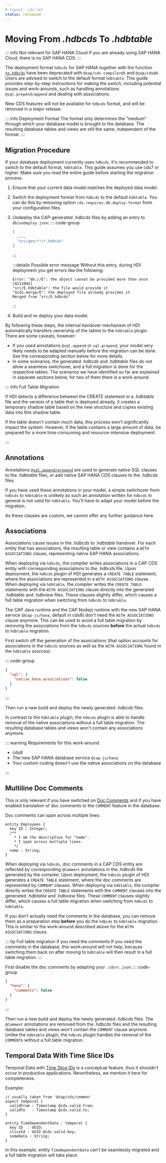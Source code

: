 ```yaml
---
# layout: cds-ref
status: released
---
```


# Moving From _.hdbcds_ To _.hdbtable_

::: info Not relevant for SAP HANA Cloud
If you are already using SAP HANA Cloud, there is no SAP HANA CDS.
:::

The deployment format `hdbcds` for SAP HANA together with the function [`to.hdbcds`](../node.js/cds-compile#hdbcds) have been deprecated with `@sap/cds-compiler@5` and `@sap/cds@8`. Users are advised to switch to the default format `hdbtable`. This guide provides step-by-step instructions for making the switch, including potential issues and work-arounds, such as handling annotations `@sql.prepend/append` and dealing with associations.

New CDS features will not be available for `hdbcds` format, and will be removed in a major release.

::: info Deployment Format
The format only determines the "medium" through which your database model is brought to the database. The resulting database tables and views are still the same, independent of the format.
:::

## Migration Procedure

If your database deployment currently uses `hdbcds`, it's recommended to switch to the default format, `hdbtable`. This guide assumes you use cds7 or higher. Make sure you read the entire guide before starting the migration process.

1. Ensure that your current data model matches the deployed data model.

2. Switch the deployment format from `hdbcds` to the default `hdbtable`. You can do this by removing option `cds.requires.db.deploy-format` from your configuration files.
   <!-- requires @sap/cds v7 -->
   <!-- this option is not documented, but mentioned in release notes and the changelog -->

3. Undeploy the CAP-generated _.hdbcds_ files by adding an entry to `db/undeploy.json`:
    ::: code-group
    ```json [db/undeploy.json]
    [
      ...,
      "src/gen/**/*.hdbcds"
    ]
    ```
    :::
    
    :::details Possible error message
    Without this entry, during HDI deployment you get errors like the following:
    ```log
    Error: "db://E": the object cannot be provided more than once [8212002]
    "src/E.hdbtable": the file would provide it
    "$cds.merge/E": the deployed file already provides it
    Merged from "src/E.hdbcds"
    ```
    :::

4. Build and re-deploy your data model.


By following these steps, the internal handover mechanism of HDI automatically transfers ownership of the tables to the `hdbtable` plugin. There are some caveats, however:

* If you used annotations `@sql.append` or `sql.prepend`, your model very likely needs to be adapted manually
  before the migration can be done. See the corresponding section below for more details.
* In some scenarios, the generated _.hdbcds_ and _.hdbtable_ files do not allow a seamless switchover,
  and a full migration is done for the respective tables.
  The scenarios we have identified so far are explained in separate sections below, for two of them there is a work-around.

::: info Full Table Migration

If HDI detects a difference between the CREATE statement in a _.hdbtable_ file and the version of a table that is deployed already, it creates a temporary shadow table based on the new structure and copies existing data into this shadow table.

If the table doesn't contain much data, this process won't significantly impact the system. However, if the table contains a large amount of data, be prepared for a more time-consuming and resource-intensive deployment.

:::


## Annotations

Annotations [`@sql.append/prepend`](../guides/databases#sql-prepend-append) are used to generate native SQL clauses to the _.hdbtable_ files, or add native SAP HANA CDS clauses to the _.hdbcds_ files.

If you have used these annotations in your model, a simple switchover from `hdbcds` to `hdbtable` is unlikely as such an annotation written for `hdbcds` in general is not valid for `hdbtable`. You'll have to adapt your model before the migration.

As these clauses are custom, we cannot offer any further guidance here.


## Associations

Associations cause issues in the _.hdbcds_ to _.hdbtable_ handover. For each entity that has associations, the resulting table or view contains a `WITH ASSOCIATIONS` clause, representing native SAP HANA associations.

When deploying via `hdbcds`, the compiler writes associations in a CAP CDS entity with corresponding associations to the _.hdbcds_ file. Upon deployment, the `hdbcds` plugin of HDI generates a `CREATE TABLE` statement, where the associations are represented in a `WITH ASSOCIATIONS` clause.
When deploying via `hdbtable`, the compiler writes the `CREATE TABLE` statements with the `WITH ASSOCIATIONS` clause directly into the generated _.hdbtable_ and _.hdbview_ files. These clauses slightly differ, which causes a full table migration when switching from `hdbcds` to `hdbtable`.

The CAP Java runtime and the CAP Nodejs runtime with the new SAP HANA service (`@cap-js/hana`, default in cds8)
don't need the `WITH ASSOCIATIONS` clause anymore. This can be used to avoid a full table migration by removing the associations from the `hdbcds` sources __before__ the actual `hdbcds` to `hdbtable` migration.

First switch off the generation of the associations (that option accounts for associations in the `hdbcds` sources as well as the `WITH ASSOCIATIONS` found in the `hdbtable` sources):

::: code-group

```json [.cdsrc.json]
{
  "sql": {
    "native_hana_associations": false
  }
}
```
:::
<!-- this option is available only with CDS 8 -->

Then run a new build and deploy the newly generated _.hdbcds_ files.

In contrast to the `hdbtable` plugin, the `hdbcds` plugin is able to handle removal of the native associations without a full table migration. The resulting database tables and views won't contain any associations anymore.

::: warning Requirements for this work-around
* cds8
* The new SAP HANA database service `@cap-js/hana`
* Your custom coding doesn't use the native associations on the database

:::


<!--
  full syntax in mta for try_fast is:
  com.sap.hana.di.table/try_fast_table_migration: "true"
-->


## Multiline Doc Comments

This is only relevant if you have switched on [Doc Comments](../cds/cdl#doc-comments-%E2%80%94)
and if you have enabled translation of doc comments to the `COMMENT` feature in the database.

Doc comments can span across multiple lines:

```cds
entity Employees {
  key ID : Integer;
  /**
    * I am the description for "name".
    * I span across multiple lines.
    */
  name : String;
}
```

When deploying via `hdbcds`, doc comments in a CAP CDS entity are reflected by corresponding `@Comment` annotations in the _.hdbcds_ file generated by the compiler. Upon deployment, the `hdbcds` plugin of HDI generates a `CREATE TABLE` statement, where the doc comments are represented by `COMMENT` clauses.
When deploying via `hdbtable`, the compiler directly writes the `CREATE TABLE` statements with the `COMMENT` clauses into the generated _.hdbtable_ and _.hdbview_ files. These `COMMENT` clauses slightly differ, which causes a full table migration when switching from `hdbcds` to `hdbtable`.

If you don't actually need the comments in the database, you can remove them as a preparation step __before__ you do the `hdbcds` to `hdbtable` migration. This is similar to the work-around described above for the `WITH ASSOCIATIONS` clause.

::: tip Full table migration if you need the comments
If you need the comments in the database, this work-around will not help, because switching them back on after moving to `hdbtable` will then result in a full table migration.
:::

First disable the doc comments by adapting your `.cdsrc.json`:
::: code-group
```json [cdsrc.json]
{
  "hana": {
    "comments": false
  }
}
```
:::

Then run a new build and deploy the newly generated _.hdbcds_ files. The `@Comment` annotations are removed from the _.hdbcds_ files and the resulting database tables and views won't contain the `COMMENT` clause anymore. Unlike the `hdbtable` plugin, the `hdbcds` plugin handles the removal of the `COMMENT`s without a full table migration.


## Temporal Data With Time Slice IDs

Temporal Data with [Time Slice IDs](../guides/temporal-data#adding-time-slice-ids) is a conceptual feature, thus it shouldn't occur in productive applications. Nevertheless, we mention it here for completeness.

Example:
```cds
// usually taken from '@sap/cds/common'
aspect temporal {
  validFrom : Timestamp @cds.valid.from;
  validTo   : Timestamp @cds.valid.to;
}

entity TimeDependentData : temporal {
  key ID  : UUID;
  sliceId : UUID @cds.valid.key;
  someData : String;
}
```

In this example, entity `TimeDependentData` can't be seamlessly migrated and a full table migration will take place.

